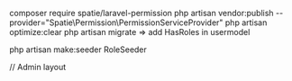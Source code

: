 <!-- Spatie for roll management -->
composer require spatie/laravel-permission
php artisan vendor:publish --provider="Spatie\Permission\PermissionServiceProvider"
 php artisan optimize:clear
 php artisan migrate
 => add HasRoles in usermodel

 php artisan make:seeder RoleSeeder

 // Admin layout 